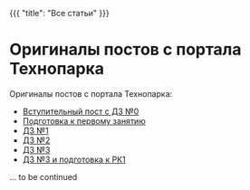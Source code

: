 {{{
	"title": "Все статьи"
}}}

# Оригиналы постов с портала Технопарка

Оригиналы постов с портала Технопарка:

- [Вступительный пост с ДЗ №0](/articles/intro)
- [Подготовка к первому занятию](/articles/prepare)
- [ДЗ №1](/module/1/lesson/1)
- [ДЗ №2](/module/1/lesson/2)
- [ДЗ №3](/module/1/lesson/3)
- [ДЗ №3 и подготовка к РК1](/module/1/lesson/4)

... to be continued
